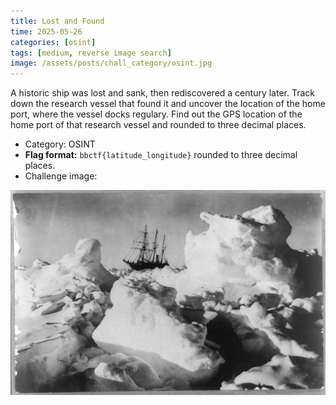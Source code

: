 ```yaml
---
title: Lost and Found
time: 2025-05-26
categories: [osint]
tags: [medium, reverse image search]
image: /assets/posts/chall_category/osint.jpg
---
```


A historic ship was lost and sank, then rediscovered a century later. Track down the research vessel that found it and uncover the location of the home port, where the vessel docks regulary. Find out the GPS location of the home port of that research vessel and rounded to three decimal places. 

- Category: OSINT 
- **Flag format:** `bbctf{latitude_longitude}` rounded to three decimal places.
- Challenge image:

![lostandfound.jpg](/union-depository/osint/lost-and-found/lostandfound.jpg)


